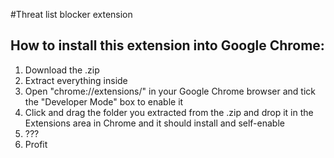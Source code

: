 #Threat list blocker extension

How to install this extension into Google Chrome:
-----------
1. Download the .zip
2. Extract everything inside
3. Open "chrome://extensions/" in your Google Chrome browser and tick  the "Developer Mode" box to enable it
4. Click and drag the folder you extracted from the .zip and drop it  in the Extensions area in Chrome and it should install and self-enable
5. ???
6. Profit